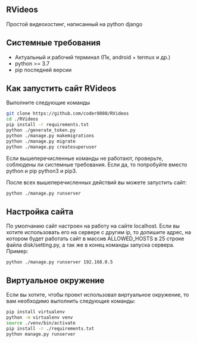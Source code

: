 ## RVideos
Простой видеохостинг, написанный на python django

## Системные требования
- Актуальный и рабочий терминал (Пк, android + termux и др.)
- python >= 3.7
- pip последней версии

## Как запустить сайт RVideos
Выполните следующие команды
```bash
git clone https://github.com/coder8080/RVideos
cd ./RVideos
pip install -r requirements.txt
python ./generate_token.py
python ./manage.py makemigrations
python ./manage.py migrate
python ./manage.py createsuperuser
```
Если вышеперечисленные команды не работают, проверьте, соблюдены ли системные требования. Если да, то попробуйте вместо python и pip python3 и pip3.

После всех вышеперечисленных действий вы можете запустить сайт:
```bash
python ./manage.py runserver
```

## Настройка сайта
По умолчанию сайт настроен на работу на сайте localhost. Если вы хотите использовать его на сервере с другим ip, то допишите адрес, на котором будет работать сайт в массив ALLOWED_HOSTS в 25 строке файла disk/setting.py, а так же в конец команды запуска сервера. Пример:
```
python ./manage.py runserver 192.168.0.5
```

## Виртуальное окружение
Если вы хотите, чтобы проект использовал виртуальное окружение, то вам необходимо выполнить следующие команды:
```bash
pip install virtualenv
python -m virtualenv venv
source ./venv/bin/activate
pip install -r ./requirements.txt
python manage.py runserver
```